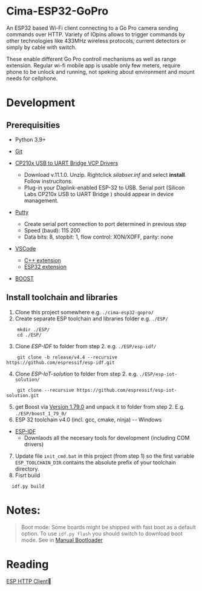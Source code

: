 # Cima-ESP32-GoPro

An ESP32 based Wi-Fi client connecting to a Go Pro camera sending commands over HTTP. 
Variety of IOpins allows to trigger commands by other technologies like 433MHz wireless protocols, 
current detectors or simply by cable with switch. 

These enable different Go Pro controll mechanisms as well as range extension.
Regular wi-fi mobile app is usable only few meters, require phone to be unlock and running,
not speking about environment and mount needs for cellphone.



# Development


## Prerequisities

- Python 3.9+
- [Git](https://git-scm.com/download/win)
- [CP210x USB to UART Bridge VCP Drivers](https://www.silabs.com/developers/usb-to-uart-bridge-vcp-drivers)
  - Download v.11.1.0. Unzip. Rightclick _silabser.inf_ and select **install**. Follow instrucitons.
  - Plug-in your Daplink-enabled ESP-32 to USB. Serial port (Silicon Labs CP210x USB to UART Bridge
) should appear in device management.
- [Putty](https://www.chiark.greenend.org.uk/~sgtatham/putty/latest.html)
  - Create serial port connection to port determined in previous step
  - Speed (baud): 115 200
  - Data bits: 8, stopbit: 1, flow control: XON/XOFF, parity: none
- [VSCode](https://code.visualstudio.com/)
  - [C++ extension](https://marketplace.visualstudio.com/items?itemName=ms-vscode.cpptools)
  - [ESP32 extension](https://marketplace.visualstudio.com/items?itemName=espressif.esp-idf-extension)

- [BOOST]()


## Install toolchain and libraries
1. Clone this project somewhere e.g. `./cima-esp32-gopro/`
2. Create separate ESP toolchain and libraries folder e.g. `./ESP/`
```
    mkdir ./ESP/
    cd ./ESP/
```
3. Clone _ESP-IDF_ to folder from step 2. e.g. `./ESP/esp-idf/`
```
    git clone -b release/v4.4 --recursive https://github.com/espressif/esp-idf.git
```
4. Clone _ESP-IoT-solution_ to folder from step 2. e.g. `./ESP/esp-iot-solution/`
```
    git clone --recursive https://github.com/espressif/esp-iot-solution.git
```
5. get Boost via [Version 1.79.0](https://www.boost.org/users/history/version_1_79_0.html) and unpack it to folder from step 2. E.g. `./ESP/boost_1_79_0/`
6. ESP 32 toolchain v4.0 (incl. gcc, cmake, ninja) -- Windows
  - [ESP-IDF](https://docs.espressif.com/projects/esp-idf/en/latest/esp32/get-started/windows-setup.html)
    - Downlaods all the necesary tools for development (including COM drivers)

7. Update file `init_cmd.bat` in this project (from step 1) so the first variable `ESP_TOOLCHAIN_DIR` contains the absolute prefix of your toolchain directory.
8. Fisrt build
```
  idf.py build
```

# Notes:
> Boot mode: Some boards might be shipped with fast boot as a default option. To use `idf.py flash` you should switch to download boot mode. See in [Manual Bootloader](https://docs.espressif.com/projects/esptool/en/latest/esp32/advanced-topics/boot-mode-selection.html#manual-bootloader)

# Reading 

[ESP HTTP Client](https://docs.espressif.com/projects/esp-idf/en/stable/esp32/api-reference/protocols/esp_http_client.html)